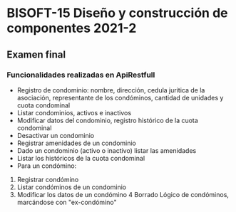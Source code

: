 # BISOFT-15 Diseño y construcción de componentes 2021-2

## Examen final

### Funcionalidades realizadas en ApiRestfull

* Registro de condominio: nombre, dirección, cedula juritica de la asociación, representante de los condóminos, cantidad de unidades y cuota condominal
* Listar condominios, activos e inactivos
* Modificar datos del condominio, registro histórico de la cuota condominal
* Desactivar un condominio
* Registrar amenidades de un condominio
* Dado un condominio (activo o inactivo) listar las amenidades
* Listar los históricos de la cuota condominal
* Para un condómino:
1. Registrar condómino
2. Listar condóminos de un condominio
3. Modificar los datos de un condómino
4 Borrado Lógico de condóminos, marcándose con "ex-condómino"